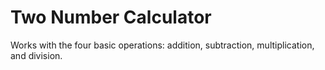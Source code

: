 # Two Number Calculator
Works with the four basic operations: addition, subtraction, multiplication, and division.
